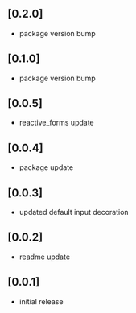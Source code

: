 ## [0.2.0]
* package version bump

## [0.1.0]
* package version bump

## [0.0.5]
* reactive_forms update

## [0.0.4]
* package update

## [0.0.3]
* updated default input decoration

## [0.0.2]
* readme update

## [0.0.1]
* initial release
